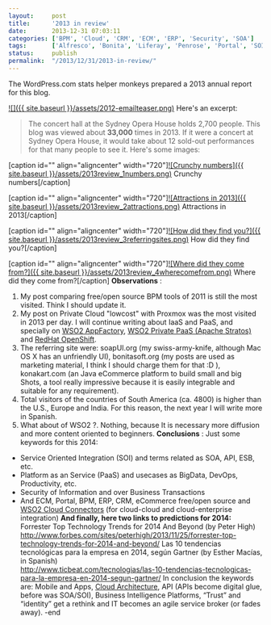 ```yaml
---
layout:     post
title:      '2013 in review'
date:       2013-12-31 07:03:11
categories: ['BPM', 'Cloud', 'CRM', 'ECM', 'ERP', 'Security', 'SOA']
tags:       ['Alfresco', 'Bonita', 'Liferay', 'Penrose', 'Portal', 'SOI', 'WSO2']
status:     publish 
permalink:  "/2013/12/31/2013-in-review/"
---
```

The WordPress.com stats helper monkeys prepared a 2013 annual report for this blog.

[![]({{ site.baseurl }}/assets/2012-emailteaser.png)](http://holisticsecurity.wordpress.com/2013/annual-report/)
Here's an excerpt:
> The concert hall at the Sydney Opera House holds 2,700 people. This blog was viewed about **33,000** times in 2013. If it were a concert at Sydney Opera House, it would take about 12 sold-out performances for that many people to see it.
Here's some images:

[caption id="" align="aligncenter" width="720"][![Crunchy numbers]({{ site.baseurl }}/assets/2013review_1numbers.png)](https://dl.dropboxusercontent.com/u/2961879/blog.sec/blog20131231_blog_review/2013review_1numbers.png) Crunchy numbers[/caption]

[caption id="" align="aligncenter" width="720"][![Attractions in 2013]({{ site.baseurl }}/assets/2013review_2attractions.png)](https://dl.dropboxusercontent.com/u/2961879/blog.sec/blog20131231_blog_review/2013review_2attractions.png) Attractions in 2013[/caption]

[caption id="" align="aligncenter" width="720"][![How did they find you?]({{ site.baseurl }}/assets/2013review_3referringsites.png)](https://dl.dropboxusercontent.com/u/2961879/blog.sec/blog20131231_blog_review/2013review_3referringsites.png) How did they find you?[/caption]

[caption id="" align="aligncenter" width="720"][![Where did they come from?]({{ site.baseurl }}/assets/2013review_4wherecomefrom.png)](https://dl.dropboxusercontent.com/u/2961879/blog.sec/blog20131231_blog_review/2013review_4wherecomefrom.png) Where did they come from?[/caption]
**Observations** :
1. My post comparing free/open source BPM tools of 2011 is still the most visited. Think I should update it.
2. My post on Private Cloud "lowcost" with Proxmox was the most visited in 2013 per day. I will continue writing about IaaS and PaaS, and specially on [WSO2 AppFactory](http://wso2.com/cloud/app-factory/ "WSO2 AppFactory"), [WSO2 Private PaaS (Apache Stratos)](http://wso2.com/cloud/private-paas/ "WSO2 Private PaaS") and [RedHat OpenShift](https://www.openshift.com/ "RedHat Openshift").
3. The referring site were: soapUI.org (my swiss-army-knife, although Mac OS X has an unfriendly UI), bonitasoft.org (my posts are used as marketing material, I think I should charge them for that :D ), konakart.com (an Java eCommerce platform to build small and big Shots, a tool really impressive because it is easily integrable and suitable for any requirement).
4. Total visitors of the countries of South America (ca. 4800) is higher than the U.S., Europe and India. For this reason, the next year I will write more in Spanish.
5. What about of WSO2 ?. Nothing, because It is necessary more diffusion and more content oriented to beginners.
**Conclusions** :
Just some keywords for this 2014:
* Service Oriented Integration (SOI) and terms related as SOA, API, ESB, etc.
* Platform as an Service (PaaS) and usecases as BigData, DevOps, Productivity, etc.
* Security of Information and over Business Transactions
* And ECM, Portal, BPM, ERP, CRM, eCommerce free/open source and [WSO2 Cloud Connectors](http://wso2.com/library/blog-post/2013/12/wso2-esb-4.8.0-introducing-cloud-connectors/ "WSO2 Cloud Connectors") (for cloud-cloud and cloud-enterprise integration)
**And finally, here two links to predictions for 2014:**
Forrester Top Technology Trends for 2014 And Beyond (by Peter High)  
http://www.forbes.com/sites/peterhigh/2013/11/25/forrester-top-technology-trends-for-2014-and-beyond/
Las 10 tendencias tecnológicas para la empresa en 2014, según Gartner (by Esther Macías, in Spanish)  
http://www.ticbeat.com/tecnologias/las-10-tendencias-tecnologicas-para-la-empresa-en-2014-segun-gartner/
In conclusion the keywords are: Mobile and Apps, [Cloud Architecture](http://blog.cobia.net/cobiacomm/2013/10/21/gartner-recognizes-cloud-architecture-as-a-trend/ "Cloud Architecture"), API (APIs become digital glue, before was SOA/SOI), Business Intelligence Platforms, “Trust” and “identity” get a rethink and IT becomes an agile service broker (or fades away).
-end
